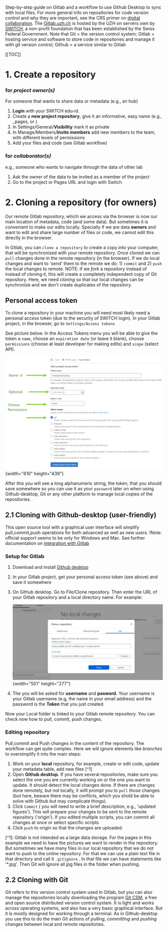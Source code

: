 Step-by-step guide on Gitlab and a workflow to use Github Desktop to sync with local files. For more general info on repositories for code version control and why they are important, see the CRS primer on [digital collaboration](https://zenodo.org/record/7716291). The [Gitlab.uzh.ch](https://www.zi.uzh.ch/en/staff/software-elearning/webplatforms/gitlab.html) is hosted by the UZH on servers own by [SWITCH](https://www.switch.ch/de/edu-id/), a non-profit foundation that has been established by the Swiss Federal Government. Note that Git = the version control system; Gitlab = hosting service and software to store code in repositories and manage it with git version control; Github = a service similar to Gitlab

[[_TOC_]]

# 1\. Create a repository 

### for _project owner(s)_

For someone that wants to share data or metadata (e.g., an hub)

1. **Login** with your SWITCH edu-id.
2. Create a **new project repository**, give it an informative, easy name (e.g., \_pages, or )
3. In Settings/General/**Visibility** mark it as private
4. In Manage/Members/**Invite members** add new members to the team, with different levels of permissions
5. Add your files and code (see Gitlab workflow)

### for _collaborator(s)_

e.g., someone who wants to navigate through the data of other lab

1. Ask the owner of the data to be invited as a member of the project
2. Go to the project or Pages URL and login with Switch

# 2\. Cloning a repository (for owners)

Our remote Gitlab repository, which we access via the browser is now our main location of metadata, code (and some data). But sometimes it is convenient to make our edits locally. Specially if we are data **owners** and want to edit and share large number of files or code, we cannot edit this directly in the browser.

In Gitlab, you can `clone a repository` to create a copy into your computer, that will be synchronized with your remote repository. Once cloned we can `pull` changes done in the remote repository (in the browser). If we do local changes and want to 'send' them to the remote we do: 1) `commit` and 2) `push` the local changes to remote. NOTE: if we _fork_ a repository instead of instead of cloning it, this will create a completely independent copy of Git repository. Here, we need _cloning_ so that our local changes can be synchronize and we don't create duplicates of the repository.

## Personal access token

To clone a repository in your machine you will need most likely need a personal access token (due to the security of SWITCH login). In your Gitlab project, in the browser, go to `Settings/Access tokens`

See picture below. In the Access Tokens menu you will be able to give the token a `name`, choose an `expiration date` (or leave it blank), choose `permissions` (choose at least developer for making edits) and `scope` (select API).

![image](uploads/aeef5aff4db2c295384c7ab1f1912c03/image.png){width="610" height="439"}

After this you will see a long alphanumeric string, the token, that you should save somewhere so you can use it as your `password` later on when using Github-desktop, Git or any other platform to manage local copies of the repositories.

## 2\.1 Cloning with Github-desktop (user-friendly)

This open source tool with a graphical user interface will simplify pull,commit,push operations for both advanced as well as new users. !Note: official support seems to be only for Windows and Mac. See further documentation on [integration with Gitlab](https://github.com/desktop/desktop/blob/development/docs/integrations/gitlab.md)

### Setup for Gitlab

1. Download and install [Github desktop](https://desktop.github.com/)
2. In your Gitlab project, get your personal access token (see above) and save it somewhere
3. On Github desktop. Go to File/Clone repository. Then enter the URL of your Gitlab repository and a local directory name. For example:

   ![image.png](uploads/7a0a2bd44e724b5c59f4c4e0ac983573/image.png){width="551" height="277"}
4. The you will be asked for **username** and **pasword.** Your username is your Gitlab username (e.g, the name in your email address) and the password is the **Token** that you just created.

Now your Local folder is linked to your Gitlab remote repository. You can check now how to pull, commit, push changes.

### Editing repository

Pull,commit and Push changes in the content of the repository. The workflow can get quite complex. Here we will ignore elements like _branches_ to oversimplify it into the main steps:

1. Work on your **local** repository, for example, create or edit code, update your metadata table, add new files \[^1\]
2. Open **Github desktop.** If you have several repositories, make sure you select the one you are currently working on or the one you want to update. It should detect the local changes done. If there are changes done remotely, but not locally, it willl prompt you to `pull` those changes (but here, beware there may be conflicts, which you shold be able to solve with Github but may complicate things).
3. Click `Commit` ( you will need to write a brief description, e.g., 'updated figures'). This will prepare your changes to be sent to the remote repository ('origin'). If you edited multiple scripts, you can commit all changes at once or select specific scripts
4. Click `push` to origin so that the changes are uploaded.

\[^1\]: Gitlab is not intended as a large data storage. For the pages in this example we need to have the pictures we want to render in the repository. But sometimes we have many files in our local repository that we do not want to push to the online repository. For that we can use a plain text file in that directory and call it `.gitignore` . In that file we can have statements like '\*.jpg'. Then Git will ignore all jpg files in the folder when pushing.

## 2\.2 Cloning with Git

Git refers to this version control system used in Gitlab, but you can also manage the repositories locally downloading the program [Git CSM](https://git-scm.com/download/win), a free and open source distributed version control system. It is light and works across operating systems, and also has a very basic graphical interface. But it is mostly designed for working through a terminal. As in Github-desktop you use this to do the main Git actions of _pulling_, _committing_ and _pushing_ changes between local and remote repositories.

##  